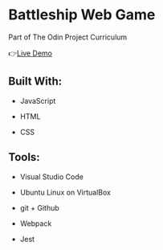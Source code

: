 # Battleship Web Game

Part of The Odin Project Curriculum

:point_right:[Live Demo](https://isabelleann.github.io/battleship/)

## Built With:

- JavaScript

- HTML

- CSS

## Tools:

- Visual Studio Code

- Ubuntu Linux on VirtualBox

- git + Github

- Webpack

- Jest


